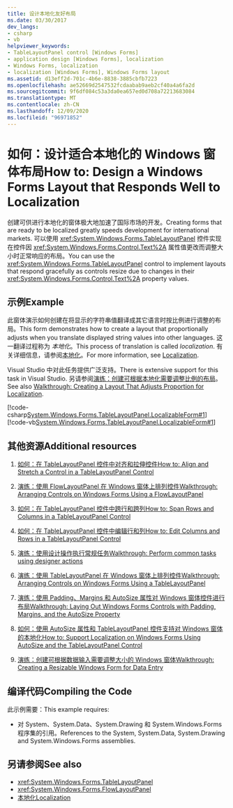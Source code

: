 ```yaml
---
title: 设计本地化友好布局
ms.date: 03/30/2017
dev_langs:
- csharp
- vb
helpviewer_keywords:
- TableLayoutPanel control [Windows Forms]
- application design [Windows Forms], localization
- Windows Forms, localization
- localization [Windows Forms], Windows Forms layout
ms.assetid: d13eff2d-701c-4b6e-8838-3885cbfb7223
ms.openlocfilehash: ae52669d2547532fcdaabab9aeb2cf40a4a6fa2d
ms.sourcegitcommit: 9f6df084c53a3da0ea657ed0d708a72213683084
ms.translationtype: MT
ms.contentlocale: zh-CN
ms.lasthandoff: 12/09/2020
ms.locfileid: "96971852"
---
```

# <a name="how-to-design-a-windows-forms-layout-that-responds-well-to-localization"></a><span data-ttu-id="f64fb-102">如何：设计适合本地化的 Windows 窗体布局</span><span class="sxs-lookup"><span data-stu-id="f64fb-102">How to: Design a Windows Forms Layout that Responds Well to Localization</span></span>

<span data-ttu-id="f64fb-103">创建可供进行本地化的窗体极大地加速了国际市场的开发。</span><span class="sxs-lookup"><span data-stu-id="f64fb-103">Creating forms that are ready to be localized greatly speeds development for international markets.</span></span> <span data-ttu-id="f64fb-104">可以使用 <xref:System.Windows.Forms.TableLayoutPanel> 控件实现在控件因 <xref:System.Windows.Forms.Control.Text%2A> 属性值更改而调整大小时正常响应的布局。</span><span class="sxs-lookup"><span data-stu-id="f64fb-104">You can use the <xref:System.Windows.Forms.TableLayoutPanel> control to implement layouts that respond gracefully as controls resize due to changes in their <xref:System.Windows.Forms.Control.Text%2A> property values.</span></span>

## <a name="example"></a><span data-ttu-id="f64fb-105">示例</span><span class="sxs-lookup"><span data-stu-id="f64fb-105">Example</span></span>

 <span data-ttu-id="f64fb-106">此窗体演示如何创建在将显示的字符串值翻译成其它语言时按比例进行调整的布局。</span><span class="sxs-lookup"><span data-stu-id="f64fb-106">This form demonstrates how to create a layout that proportionally adjusts when you translate displayed string values into other languages.</span></span> <span data-ttu-id="f64fb-107">这一翻译过程称为 *本地化*。</span><span class="sxs-lookup"><span data-stu-id="f64fb-107">This process of translation is called *localization*.</span></span> <span data-ttu-id="f64fb-108">有关详细信息，请参阅[本地化](/dotnet/standard/globalization-localization/localization)。</span><span class="sxs-lookup"><span data-stu-id="f64fb-108">For more information, see [Localization](/dotnet/standard/globalization-localization/localization).</span></span>

 <span data-ttu-id="f64fb-109">Visual Studio 中对此任务提供广泛支持。</span><span class="sxs-lookup"><span data-stu-id="f64fb-109">There is extensive support for this task in Visual Studio.</span></span>  <span data-ttu-id="f64fb-110">另请参阅[演练：创建可根据本地化需要调整比例的布局](/previous-versions/visualstudio/visual-studio-2010/7k9fa71y(v=vs.100))。</span><span class="sxs-lookup"><span data-stu-id="f64fb-110">See also [Walkthrough: Creating a Layout That Adjusts Proportion for Localization](/previous-versions/visualstudio/visual-studio-2010/7k9fa71y(v=vs.100)).</span></span>

 [!code-csharp[System.Windows.Forms.TableLayoutPanel.LocalizableForm#1](~/samples/snippets/csharp/VS_Snippets_Winforms/System.Windows.Forms.TableLayoutPanel.LocalizableForm/CS/localizableform.cs#1)]
 [!code-vb[System.Windows.Forms.TableLayoutPanel.LocalizableForm#1](~/samples/snippets/visualbasic/VS_Snippets_Winforms/System.Windows.Forms.TableLayoutPanel.LocalizableForm/VB/localizableform.vb#1)]

## <a name="additional-resources"></a><span data-ttu-id="f64fb-111">其他资源</span><span class="sxs-lookup"><span data-stu-id="f64fb-111">Additional resources</span></span>

1. [<span data-ttu-id="f64fb-112">如何：在 TableLayoutPanel 控件中对齐和拉伸控件</span><span class="sxs-lookup"><span data-stu-id="f64fb-112">How to: Align and Stretch a Control in a TableLayoutPanel Control</span></span>](how-to-align-and-stretch-a-control-in-a-tablelayoutpanel-control.md)

2. [<span data-ttu-id="f64fb-113">演练：使用 FlowLayoutPanel 在 Windows 窗体上排列控件</span><span class="sxs-lookup"><span data-stu-id="f64fb-113">Walkthrough: Arranging Controls on Windows Forms Using a FlowLayoutPanel</span></span>](walkthrough-arranging-controls-on-windows-forms-using-a-flowlayoutpanel.md)

3. [<span data-ttu-id="f64fb-114">如何：在 TableLayoutPanel 控件中跨行和跨列</span><span class="sxs-lookup"><span data-stu-id="f64fb-114">How to: Span Rows and Columns in a TableLayoutPanel Control</span></span>](how-to-span-rows-and-columns-in-a-tablelayoutpanel-control.md)

4. [<span data-ttu-id="f64fb-115">如何：在 TableLayoutPanel 控件中编辑行和列</span><span class="sxs-lookup"><span data-stu-id="f64fb-115">How to: Edit Columns and Rows in a TableLayoutPanel Control</span></span>](how-to-edit-columns-and-rows-in-a-tablelayoutpanel-control.md)

5. [<span data-ttu-id="f64fb-116">演练：使用设计操作执行常规任务</span><span class="sxs-lookup"><span data-stu-id="f64fb-116">Walkthrough: Perform common tasks using designer actions</span></span>](perform-common-tasks-design-actions.md)

6. [<span data-ttu-id="f64fb-117">演练：使用 TableLayoutPanel 在 Windows 窗体上排列控件</span><span class="sxs-lookup"><span data-stu-id="f64fb-117">Walkthrough: Arranging Controls on Windows Forms Using a TableLayoutPanel</span></span>](walkthrough-arranging-controls-on-windows-forms-using-a-tablelayoutpanel.md)

7. [<span data-ttu-id="f64fb-118">演练：使用 Padding、Margins 和 AutoSize 属性对 Windows 窗体控件进行布局</span><span class="sxs-lookup"><span data-stu-id="f64fb-118">Walkthrough: Laying Out Windows Forms Controls with Padding, Margins, and the AutoSize Property</span></span>](windows-forms-controls-padding-autosize.md)

8. <span data-ttu-id="f64fb-119">[如何：使用 AutoSize 属性和 TableLayoutPanel 控件支持对 Windows 窗体的本地化](/previous-versions/visualstudio/visual-studio-2010/1zkt8b33(v=vs.100))</span><span class="sxs-lookup"><span data-stu-id="f64fb-119">[How to: Support Localization on Windows Forms Using AutoSize and the TableLayoutPanel Control](/previous-versions/visualstudio/visual-studio-2010/1zkt8b33(v=vs.100))</span></span>

9. <span data-ttu-id="f64fb-120">[演练：创建可根据数据输入需要调整大小的 Windows 窗体](/previous-versions/visualstudio/visual-studio-2010/991eahec(v=vs.100))</span><span class="sxs-lookup"><span data-stu-id="f64fb-120">[Walkthrough: Creating a Resizable Windows Form for Data Entry](/previous-versions/visualstudio/visual-studio-2010/991eahec(v=vs.100))</span></span>

## <a name="compiling-the-code"></a><span data-ttu-id="f64fb-121">编译代码</span><span class="sxs-lookup"><span data-stu-id="f64fb-121">Compiling the Code</span></span>

 <span data-ttu-id="f64fb-122">此示例需要：</span><span class="sxs-lookup"><span data-stu-id="f64fb-122">This example requires:</span></span>

- <span data-ttu-id="f64fb-123">对 System、System.Data、System.Drawing 和 System.Windows.Forms 程序集的引用。</span><span class="sxs-lookup"><span data-stu-id="f64fb-123">References to the System, System.Data, System.Drawing and System.Windows.Forms assemblies.</span></span>

## <a name="see-also"></a><span data-ttu-id="f64fb-124">另请参阅</span><span class="sxs-lookup"><span data-stu-id="f64fb-124">See also</span></span>

- <xref:System.Windows.Forms.TableLayoutPanel>
- <xref:System.Windows.Forms.FlowLayoutPanel>
- [<span data-ttu-id="f64fb-125">本地化</span><span class="sxs-lookup"><span data-stu-id="f64fb-125">Localization</span></span>](/dotnet/standard/globalization-localization/localization)
